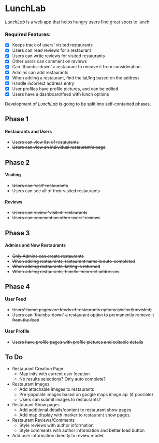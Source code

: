 # LunchLab

*LunchLab* is a web app that helps hungry users find great spots to lunch.

### Required Features:
  - [x] Keeps track of users' visited restaurants
  - [x] Users can read reviews for a restaurant
  - [x] Users can write reviews for visited restaurants
  - [x] Other users can comment on reviews
  - [x] Can 'thumbs-down' a restaurant to remove it from consideration
  - [x] Admins can add restaurants
  - [x] When adding a restaurant, find the lat/lng based on the address
  - [x] Handle incorrect address entry
  - [x] User profiles have profile pictures, and can be edited
  - [x] Users have a dashboard/feed with lunch options

Development of *LunchLab* is going to be split into self-contained phases.

## Phase 1
#### Restaurants and Users
  - ~~Users can view list of restaurants~~
  - ~~Users can view an individual restaurant's page~~

## Phase 2
#### Visiting
  - ~~Users can 'visit' restaurants~~
  - ~~Users can see all of their visited restaurants~~

#### Reviews
  - ~~Users can review 'visited' restaurants~~
  - ~~Users can comment on other users' reviews~~


## Phase 3
#### Admins and New Restaurants
  - ~~Only Admins can create restaurants~~
  - ~~When adding restaurants, restaurant name is auto-completed~~
  - ~~When adding restaurants, lat/lng is returned~~
  - ~~When adding restaurants, handle incorrect addresses~~


## Phase 4
#### User Feed
  - ~~Users' home pages are feeds of restaurants options (visited/unvisted)~~
  - ~~Users can 'thumbs-down' a restaurant option to permanently remove it from the feed~~
#### User Profile
  - ~~Users have profile pages with profile pictures and editable details~~



## To Do
- Restaurant Creation Page
  - Map inits with current user location
  - No results selections? Only auto complete?
- Restaurant Images
  - Add attachable images to restaurants
  - Pre-populate images based on google maps image api (if possible)
  - Users can submit images to restaurants?
- Restaurant Show pages
  - Add additional details/content to restaurant show pages
  - Add map display with marker to restaurant show pages.
- Restaurant Reviews/Comments
  - Style reviews with author information
  - Style comments with author information and better load button
- Add user information directly to review model.
